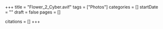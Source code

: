 +++
title = "Flower_2_Cyber.avif"
tags = ["Photos"]
categories = []
startDate = ""
draft = false
pages = []

citations = []
+++
